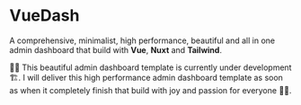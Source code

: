 # VueDash

A comprehensive, minimalist, high performance, beautiful and all in one admin dashboard that build with **Vue**, **Nuxt** and **Tailwind**.

🌟🔥 This beautiful admin dashboard template is currently under development 🏗️. I will deliver this high performance admin dashboard template as soon as when it completely finish that build with joy and passion for everyone 🌟🔥.

